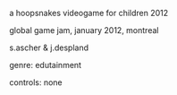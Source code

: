 a hoopsnakes videogame for children 2012

global game jam, january 2012, montreal

s.ascher & j.despland


genre:
edutainment

controls:
none